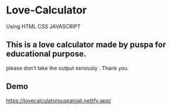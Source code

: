 # Love-Calculator

Using HTML CSS JAVASCRIPT

## This is a love calculator made by puspa for educational purpose.

please don't take the output seriously .
Thank you.

## Demo
https://lovecalculatorpuspanjali.netlify.app/
